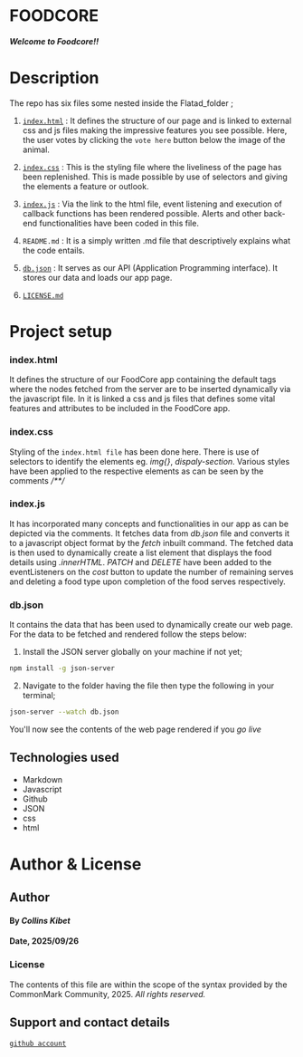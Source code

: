 
# FOODCORE
##### Welcome to Foodcore!!


# Description
The repo has six  files some nested inside the Flatad_folder ;
1. [`index.html`](./Menu_init/index.html) : It defines the structure of our page and is linked to external css and js files making the impressive features you see possible. 
Here, the user votes by clicking the `vote here` button below the image of the animal.

2. [`index.css`](./Menu_init/index.css) : This is the styling file where the liveliness of the page has been replenished. 
This is made possible by use of selectors and giving the elements a feature or outlook.

3. [`index.js`](./Menu_init/index.js) : Via the link to the html file, event listening and execution of callback functions has been rendered possible. 
Alerts and other back-end functionalities have been coded in this file.
4. `README.md` : It is a simply written .md file that descriptively explains what the code entails.
5. [`db.json`](./Menu_init/db.json) : It serves as our API (Application Programming interface).
It stores our data and loads our app page.
6. [`LICENSE.md`](./LICENSE.md)
# Project setup
### index.html
It defines the structure of our FoodCore app containing the default tags where the nodes fetched from the server are to be inserted dynamically via the javascript file. In it is linked a css and js files that defines some vital features and attributes to be included in the FoodCore app. 

### index.css
Styling of the `index.html file` has been done here.
There is use of selectors to identify the elements eg. *img{}*, *dispaly-section*.
Various styles have been applied to the respective elements as can be seen by the comments */**/*

 ### index.js
 It has incorporated many concepts and functionalities in our app as can be depicted via the comments.
 It fetches data from *db.json* file and converts it to a javascript object format by the *fetch* inbuilt command.
 The fetched data is then used to dynamically create a list element that displays the food details using *.innerHTML*.
 *PATCH* and *DELETE*  have been added to the eventListeners on the *cost* button to update the number of remaining serves and deleting a food type  upon completion of the food serves respectively.
 
 ### db.json
 It contains the data that has been  used to dynamically create our web page. For the data to be fetched and rendered follow the steps below:
 1. Install the JSON server globally on your machine if not yet;
 ```sh
 npm install -g json-server
```

 2. Navigate to the folder having the file then type the following in your terminal;
 ```sh
 json-server --watch db.json
 ```  
 You'll now see the contents of the web page rendered if you *go live*
  

## Technologies used
- Markdown
- Javascript
- Github
- JSON
- css
- html 

# Author & License
## Author
#### By *Collins Kibet*
#### Date, 2025/09/26
### License
The contents of this file are within the scope of the syntax provided by the CommonMark Community, 2025.
*All rights reserved.*





## Support and contact details
[`github account`](https://github.com/kollcibe05-creator)